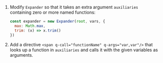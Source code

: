 1.  Modify `Expander` so that it takes an extra argument `auxiliaries`
    containing zero or more named functions:

    ```js
    const expander = new Expander(root, vars, {
      max: Math.max,
      trim: (x) => x.trim()
    })
    ```

2.  Add a directive `<span q-call="functionName" q-args="var,var"/>`
    that looks up a function in `auxiliaries` and calls it
    with the given variables as arguments.
